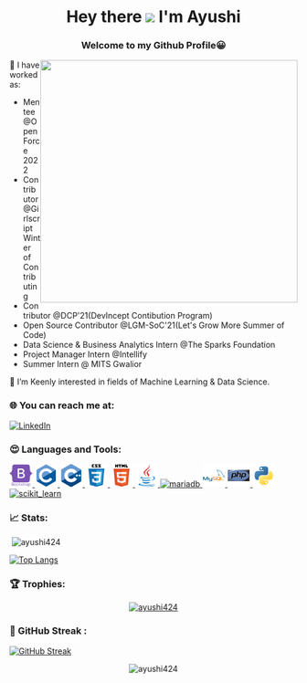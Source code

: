 <h1 align="center">Hey there <img src="https://raw.githubusercontent.com/MartinHeinz/MartinHeinz/master/wave.gif" width="30px"> I'm Ayushi</h1>


<h3 align="center">Welcome to my Github Profile😀</h3>
<img src="https://user-images.githubusercontent.com/68391974/126289518-a8422fd8-b728-4425-a231-b918c37aad8e.gif" align="right" width="450" height="425"/>




🔭 I have worked as:

   - Mentee @OpenForce 2022
   - Contributor @Girlscript Winter of Contributing
   - Contributor @DCP'21(DevIncept Contibution Program)
   - Open Source Contributor @LGM-SoC'21(Let's Grow More Summer of Code)
   - Data Science & Business Analytics Intern @The Sparks Foundation
   - Project Manager Intern @Intellify
   - Summer Intern @ MITS Gwalior

👀 I’m Keenly interested in fields of Machine Learning & Data Science.


### 🌐 You can reach me at: 

<a href="https://www.linkedin.com/in/ayushi-shrivastava-bb8b37199/">
  <img
    alt="LinkedIn"
    src="https://img.shields.io/badge/LinkedIn-0A66C2?logo=LinkedIn&logoColor=blue&style=for-the-badge"
  />
</a>


<h3 align="left"> 😍 Languages and Tools:</h3>
<p align="left"> <a href="https://getbootstrap.com" target="_blank"> <img src="https://raw.githubusercontent.com/devicons/devicon/master/icons/bootstrap/bootstrap-plain-wordmark.svg" alt="bootstrap" width="40" height="40"/> </a> <a href="https://www.cprogramming.com/" target="_blank"> <img src="https://raw.githubusercontent.com/devicons/devicon/master/icons/c/c-original.svg" alt="c" width="40" height="40"/> </a> <a href="https://www.w3schools.com/cpp/" target="_blank"> <img src="https://raw.githubusercontent.com/devicons/devicon/master/icons/cplusplus/cplusplus-original.svg" alt="cplusplus" width="40" height="40"/> </a> <a href="https://www.w3schools.com/css/" target="_blank"> <img src="https://raw.githubusercontent.com/devicons/devicon/master/icons/css3/css3-original-wordmark.svg" alt="css3" width="40" height="40"/> </a> <a href="https://www.w3.org/html/" target="_blank"> <img src="https://raw.githubusercontent.com/devicons/devicon/master/icons/html5/html5-original-wordmark.svg" alt="html5" width="40" height="40"/> </a> <a href="https://www.java.com" target="_blank"> <img src="https://raw.githubusercontent.com/devicons/devicon/master/icons/java/java-original.svg" alt="java" width="40" height="40"/> </a> <a href="https://mariadb.org/" target="_blank"> <img src="https://www.vectorlogo.zone/logos/mariadb/mariadb-icon.svg" alt="mariadb" width="40" height="40"/> </a> <a href="https://www.mysql.com/" target="_blank"> <img src="https://raw.githubusercontent.com/devicons/devicon/master/icons/mysql/mysql-original-wordmark.svg" alt="mysql" width="40" height="40"/> </a> <a href="https://www.php.net" target="_blank"> <img src="https://raw.githubusercontent.com/devicons/devicon/master/icons/php/php-original.svg" alt="php" width="40" height="40"/> </a> <a href="https://www.python.org" target="_blank"> <img src="https://raw.githubusercontent.com/devicons/devicon/master/icons/python/python-original.svg" alt="python" width="40" height="40"/> </a> <a href="https://scikit-learn.org/" target="_blank"> <img src="https://upload.wikimedia.org/wikipedia/commons/0/05/Scikit_learn_logo_small.svg" alt="scikit_learn" width="40" height="40"/> </a> 
</p>

### 📈 Stats:

<p>&nbsp;<img align="center" src="https://github-readme-stats.vercel.app/api?username=ayushi424&show_icons=true&locale=en" alt="ayushi424" /></p>

[![Top Langs](https://github-readme-stats.vercel.app/api/top-langs/?username=ayushi424)](https://github.com/anuraghazra/github-readme-stats)

### 🏆 Trophies:
<p align="center"> <a href="https://github.com/ryo-ma/github-profile-trophy"><img src="https://github-profile-trophy.vercel.app/?username=ayushi424" alt="ayushi424" /></a> </p>

### 🎯 GitHub Streak :
[![GitHub Streak](http://github-readme-streak-stats.herokuapp.com?user=ayushi424&theme=ayu-light&hide_border=true&date_format=j%20M%5B%20Y%5D)](https://git.io/streak-stats)

<p align="center"> 
<img src="https://komarev.com/ghpvc/?username=ayushi424&label=Profile%20views&color=0e75b6&style=flat" alt="ayushi424" /> </p>


<!---
ayushi424/ayushi424 is a ✨ special ✨ repository because its `README.md` (this file) appears on your GitHub profile.
You can click the Preview link to take a look at your changes.
--->
